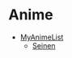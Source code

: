 # Anime

* [MyAnimeList](https://myanimelist.net/)
  * [Seinen](https://myanimelist.net/anime/genre/42/Seinen)
